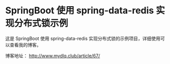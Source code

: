 # SpringBoot 使用 spring-data-redis 实现分布式锁示例

这是 SpringBoot 使用 spring-data-redis 实现分布式锁的示例项目，详细使用可以查看我的博客。

博客地址： http://www.mydlq.club/article/67/